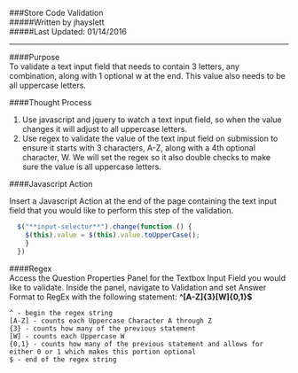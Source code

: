 ###Store Code Validation  
#####Written by jhayslett  
#####Last Updated: 01/14/2016  
___  
####Purpose  
To validate a text input field that needs to contain 3 letters, any combination, along with 1 optional w at the end. This value also needs to be all uppercase letters.  

####Thought Process  

1. Use javascript and jquery to watch a text input field, so when the value changes it will adjust to all uppercase letters.
2. Use regex to validate the value of the text input field on submission to ensure it starts with 3 characters, A-Z, along with a 4th optional character, W. We will set the regex so it also double checks to make sure the value is all uppercase letters.

####Javascript Action

Insert a Javascript Action at the end of the page containing the text input field that you would like to perform this step of the validation.
```javascript
  $("**input-selector**").change(function () {  
    $(this).value = $(this).value.toUpperCase();  
    }  
  })  
```

####Regex  
Access the Question Properties Panel for the Textbox Input Field you would like to validate. Inside the panel, navigate to Validation and set Answer Format to RegEx with the following statement: **^[A-Z]{3}[W]{0,1}$**  
```  
^ - begin the regex string  
[A-Z] - counts each Uppercase Character A through Z  
{3} - counts how many of the previous statement  
[W] - counts each Uppercase W  
{0,1} - counts how many of the previous statement and allows for either 0 or 1 which makes this portion optional  
$ - end of the regex string  
```  
